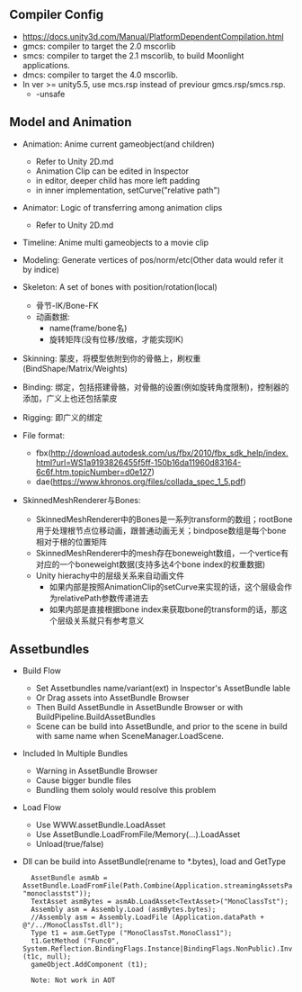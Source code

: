 ## Compiler Config
- https://docs.unity3d.com/Manual/PlatformDependentCompilation.html
- gmcs: compiler to target the 2.0 mscorlib
- smcs: compiler to target the 2.1 mscorlib, to build Moonlight applications.
- dmcs: compiler to target the 4.0 mscorlib.
- In ver >= unity5.5, use mcs.rsp instead of previour gmcs.rsp/smcs.rsp.
    - -unsafe
## Model and Animation
- Animation: Anime current gameobject(and children)
    - Refer to Unity 2D.md
    - Animation Clip can be edited in Inspector
    - in editor, deeper child has more left padding
    - in inner implementation, setCurve("relative path")
- Animator: Logic of transferring among animation clips
    - Refer to Unity 2D.md
- Timeline: Anime multi gameobjects to a movie clip

- Modeling: Generate vertices of pos/norm/etc(Other data would refer it by indice)
- Skeleton: A set of bones with position/rotation(local)
    - 骨节-IK/Bone-FK
    - 动画数据:
        - name(frame/bone名)
        - 旋转矩阵(没有位移/放缩，才能实现IK)
- Skinning: 蒙皮，将模型依附到你的骨骼上，刷权重(BindShape/Matrix/Weights)
- Binding: 绑定，包括搭建骨骼，对骨骼的设置(例如旋转角度限制)，控制器的添加，广义上也还包括蒙皮
- Rigging: 即广义的绑定
- File format:
    - fbx(http://download.autodesk.com/us/fbx/2010/fbx_sdk_help/index.html?url=WS1a9193826455f5ff-150b16da11960d83164-6c6f.htm,topicNumber=d0e127)
    - dae(https://www.khronos.org/files/collada_spec_1_5.pdf)

- SkinnedMeshRenderer与Bones:
    - SkinnedMeshRenderer中的Bones是一系列transform的数组；rootBone用于处理根节点位移动画，跟普通动画无关；bindpose数组是每个bone相对于根的位置矩阵
    - SkinnedMeshRenderer中的mesh存在boneweight数组，一个vertice有对应的一个boneweight数据(支持多达4个bone index的权重数据)
    - Unity hierachy中的层级关系来自动画文件
        - 如果内部是按照AnimationClip的setCurve来实现的话，这个层级会作为relativePath参数传递进去
        - 如果内部是直接根据bone index来获取bone的transform的话，那这个层级关系就只有参考意义

## Assetbundles
- Build Flow
    - Set Assetbundles name/variant(ext) in Inspector's AssetBundle lable
    - Or Drag assets into AssetBundle Browser
    - Then Build AssetBundle in AssetBundle Browser or with BuildPipeline.BuildAssetBundles
    - Scene can be build into AssetBundle, and prior to the scene in build with same name when SceneManager.LoadScene.
- Included In Multiple Bundles
    - Warning in AssetBundle Browser
    - Cause bigger bundle files
    - Bundling them sololy would resolve this problem
- Load Flow
    - Use WWW.assetBundle.LoadAsset
    - Use AssetBundle.LoadFromFile/Memory(...).LoadAsset
    - Unload(true/false)
- Dll can be build into AssetBundle(rename to *.bytes), load and GetType

        AssetBundle asmAb = AssetBundle.LoadFromFile(Path.Combine(Application.streamingAssetsPath, "monoclasstst"));
        TextAsset asmBytes = asmAb.LoadAsset<TextAsset>("MonoClassTst");
        Assembly asm = Assembly.Load (asmBytes.bytes);
        //Assembly asm = Assembly.LoadFile (Application.dataPath + @"/../MonoClassTst.dll");
		Type t1 = asm.GetType ("MonoClassTst.MonoClass1");
        t1.GetMethod ("Func0", System.Reflection.BindingFlags.Instance|BindingFlags.NonPublic).Invoke (t1c, null);
        gameObject.AddComponent (t1);

        Note: Not work in AOT